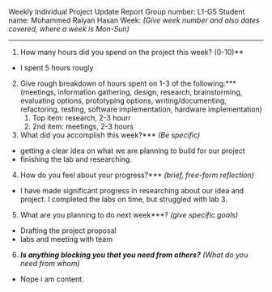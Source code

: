  Weekly Individual Project Update Report
 Group number: L1-G5
 Student name: Mohammed Raiyan Hasan
 Week: _(Give week number and also dates covered, where a week is Mon-Sun)_
___
1. How many hours did you spend on the project this week? (0-10)**
- I spent 5 hours rougly

2. Give rough breakdown of hours spent on 1-3 of the following:***
   (meetings, information gathering, design, research, brainstorming, evaluating options, prototyping options, writing/documenting, refactoring, testing, software implementation, hardware implementation)
   1. Top item: research, 2-3 hourr
   2. 2nd item: meetings, 2-3 hours
3. What did you accomplish this week?*** _(Be specific)_
  - getting a clear idea on what we are planning to build for our project
  - finishing the lab and researching.
4. How do you feel about your progress?*** _(brief, free-form reflection)_
  - I have made significant progress in researching about our idea and project. I completed the labs on time, but struggled with lab 3.
5. What are you planning to do next week***? _(give specific goals)_
  - Drafting the project proposal 
  - labs and meeting with team 
6. ***Is anything blocking you that you need from others?*** _(What do you need from whom)_
  - Nope i am content.
